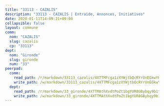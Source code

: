 ```yaml
---
title: "33113 - CAZALIS"
description: "33113 - CAZALIS | Entraide, Annonces, Initiatives"
date: 2020-01-11T14:09:21+09:00
collapsible: false
layout: commune
comm:
  nom: "CAZALIS"
  slug: cazalis
  cp: "33113"
dept:
  nom: "Gironde"
  slug: gironde
  num: "33"
peerpad:
  comm:
    read_path: /r/markdown/33113_cazalis/4XTTMFcga1zXYWjtbQcRYrUnEGkwYKjc2YtS5UMK2TDjxCetZ
    write_path: /w/markdown/33113_cazalis/4XTTMFcga1zXYWjtbQcRYrUnEGkwYKjc2YtS5UMK2TDjxCetZ-K3TgUK5QoiJVLKbMcUkmgNTpaTCZ3idqArQsTMYZDMKDSoA5dHaLETPp7Z3hjP5FPuqJUXS9oV1z3B2kPS24bwfprxjsJJvFCJdmG5WxMwcnxsDs6siGZD4SCvB6D2GyKRizAVSR
  dept:
    read_path: /r/markdown/33_gironde/4XTTMAthXvdtPoZt1bgYUR8GBybqy9b1tLUaaKDw5iKj57LRt
    write_path: /w/markdown/33_gironde/4XTTMAthXvdtPoZt1bgYUR8GBybqy9b1tLUaaKDw5iKj57LRt-K3TgU8ogmN5s8hbKrZhkV9P1KQiFepNWXjoYRvdMTW1jt7eRXTmrjG677tN9mcUTsALjzYGgb8mvcrYPJn2Jd8cTiBmF9aZcbgdcQL1kzCPJnSf6X8tpEcGPdTr5qT6cQqEpt6oQ
---
```



